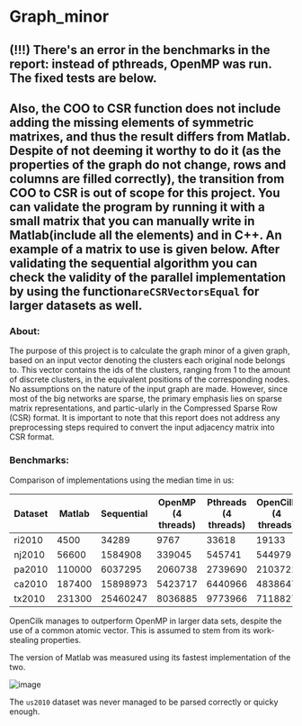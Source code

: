 # Graph_minor

## (!!!) There's an error in the benchmarks in the report: instead of pthreads, OpenMP was run. The fixed tests are below. 
## Also, the COO to CSR function does not include adding the missing elements of symmetric matrixes, and thus the result differs from Matlab. Despite of not deeming it worthy to do it (as the properties of the graph do not change, rows and columns are filled correctly), the transition from COO to CSR is out of scope for this project. You can validate the program by running it with a small matrix that you can manually write in Matlab(include all the elements) and in C++. An example of a matrix to use is given below. After validating the sequential algorithm you can check the validity of the parallel implementation by using the function`areCSRVectorsEqual` for larger datasets as well.

### **About:**

The purpose of this project is to calculate the graph minor of a given graph, based on an input vector denoting the clusters each original node belongs to. This vector contains the ids of the
clusters, ranging from 1 to the amount of discrete clusters, in the equivalent positions of the corresponding nodes. No assumptions on the nature of the input graph are made. However, since most of the big networks are sparse, the primary emphasis lies on sparse matrix representations, and partic-ularly in the Compressed Sparse Row (CSR) format. It is important to note that this report does not address any preprocessing steps required to convert the input adjacency matrix into CSR format.

### **Benchmarks:**

Comparison of implementations using the median time in us:

| Dataset | Matlab |  Sequential | OpenMP (4 threads) | Pthreads  (4 threads) | OpenCilk  (4 threads)|
|---------|-----------|-----------|----------|---------| -----------|
| ri2010  | 4500 | 34289 | 9767 | 33618 |  19133 |
| nj2010  | 56600 |1584908 | 339045 | 545741 | 544979 |
| pa2010  | 110000 |6037295 | 2060738 | 2739690 | 2103721 |
| ca2010  | 187400 |15898973  | 5423717 | 6440966 | 4838647 | 
| tx2010 | 231300 |25460247 | 8036885 | 9773966 | 7118827 |

OpenCilk manages to outperform OpenMP in larger data sets, despite the use of a common atomic vector. This is assumed to stem from its work-stealing properties.

The version of Matlab was measured using its fastest implementation of the two.

![image](https://github.com/kchristin22/Graph_minor/assets/74819775/9bd03d4f-7ee9-4f6e-95d5-73285d22b585)

 The `us2010` dataset was never managed to be parsed correctly or quicky enough.
       

